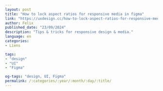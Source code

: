 ```yaml
---
layout: post
title: "How to lock aspect ratios for responsive media in figma"
link: "https://uxdesign.cc/how-to-lock-aspect-ratios-for-responsive-media-in-figma-b262215f5ecb"
author: Felix
published_date: "23/09/2024"
description: "Tips & tricks for responsive design & media."
language: en
categories:
- Liens

tags:
- "design"
- "UI"
- "Figma"

og-tags: "design, UI, Figma"
permalink: /:categories/:year/:month/:day/:title/
---
```


